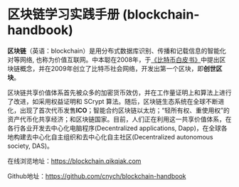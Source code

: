 # 区块链学习实践手册 (blockchain-handbook)

**区块链**（英语：blockchain）是用分布式数据库识别、传播和记载信息的智能化对等网络, 也称为价值互联网。中本聪在2008年，于[《比特币白皮书》](https://bitcoin.org/bitcoin.pdf)中提出区块链概念，并在2009年创立了比特币社会网络，开发出第一个区块，即**创世区块**。

区块链共享价值体系首先被众多的加密货币效仿，并在工作量证明上和算法上进行了改进，如采用权益证明和 SCrypt 算法。随后，区块链生态系统在全球不断进化，出现了首次代币发售**ICO**；智能合约区块链以太坊；“轻所有权、重使用权”的资产代币化共享经济；和区块链国家。目前，人们正在利用这一共享价值体系，在各行各业开发去中心化电脑程序(Decentralized applications, Dapp)，在全球各地构建去中心化自主组织和去中心化自主社区(Decentralized autonomous society, DAS)。

在线浏览地址：https://blockchain.qikqiak.com

Github地址：https://github.com/cnych/blockchain-handbook
